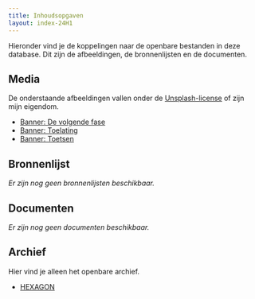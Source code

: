 ```yaml
---
title: Inhoudsopgaven
layout: index-24H1
---
```


<!--Inhoudsopgaven-->
Hieronder vind je de koppelingen naar de openbare bestanden in deze database. Dit zijn de afbeeldingen, de bronnenlijsten en de documenten.

## Media
De onderstaande afbeeldingen vallen onder de [Unsplash-license](https://unsplash.com/license) of zijn mijn eigendom.
* [Banner: De volgende fase](/media/siho/2024/02-0223.jpg)
* [Banner: Toelating](/media/siho/2024/03-0305.jpg)
* [Banner: Toetsen](/media/siho/2024/04-0421.jpg)

## Bronnenlijst
*Er zijn nog geen bronnenlijsten beschikbaar.*

## Documenten
*Er zijn nog geen documenten beschikbaar.*

## Archief
Hier vind je alleen het openbare archief.
* [HEXAGON](/archief/hexagon)
